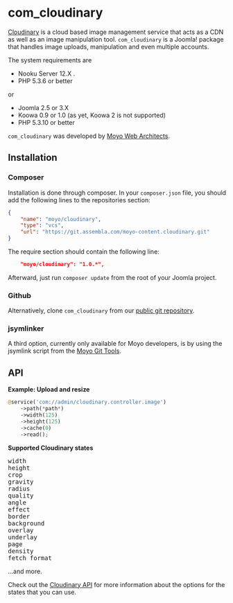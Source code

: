 # com_cloudinary

[Cloudinary](http://cloudinary.com) is a cloud based image management service that acts as a CDN as well as an image manipulation
tool. `com_cloudinary` is a Joomla! package that handles image uploads, manipulation and even multiple accounts.

The system requirements are

* Nooku Server 12.X .
* PHP 5.3.6 or better

or

* Joomla 2.5 or 3.X
* Koowa 0.9 or 1.0 (as yet, Koowa 2 is not supported)
* PHP 5.3.10 or better

`com_cloudinary` was developed by [Moyo Web Architects](http://www.moyoweb.nl/).

## Installation

### Composer

Installation is done through composer. In your `composer.json` file, you should add the following lines to the repositories
section:

```json
{
    "name": "moyo/cloudinary",
    "type": "vcs",
    "url": "https://git.assembla.com/moyo-content.cloudinary.git"
}
```

The require section should contain the following line:

```json
    "moyo/cloudinary": "1.0.*",
```

Afterward, just run `composer update` from the root of your Joomla project.

### Github

Alternatively, clone `com_cloudinary` from our [public git repository](https://github.com/moyoweb/cloudinary).

### jsymlinker

A third option, currently only available for Moyo developers, is by using the jsymlink script from the [Moyo Git
Tools](https://github.com/derjoachim/moyo-git-tools).

## API

**Example: Upload and resize**

```php
@service('com://admin/cloudinary.controller.image')
    ->path(*path*)
    ->width(125)
    ->height(125)
    ->cache(0)
    ->read();
```

**Supported Cloudinary states**

<pre>
width
height
crop
gravity
radius
quality
angle
effect
border
background
overlay
underlay
page
density
fetch_format
</pre>


...and more.

Check out the [Cloudinary API](https://cloudinary.com/documentation/image_transformations) for more information about the
options for the states that you can use.